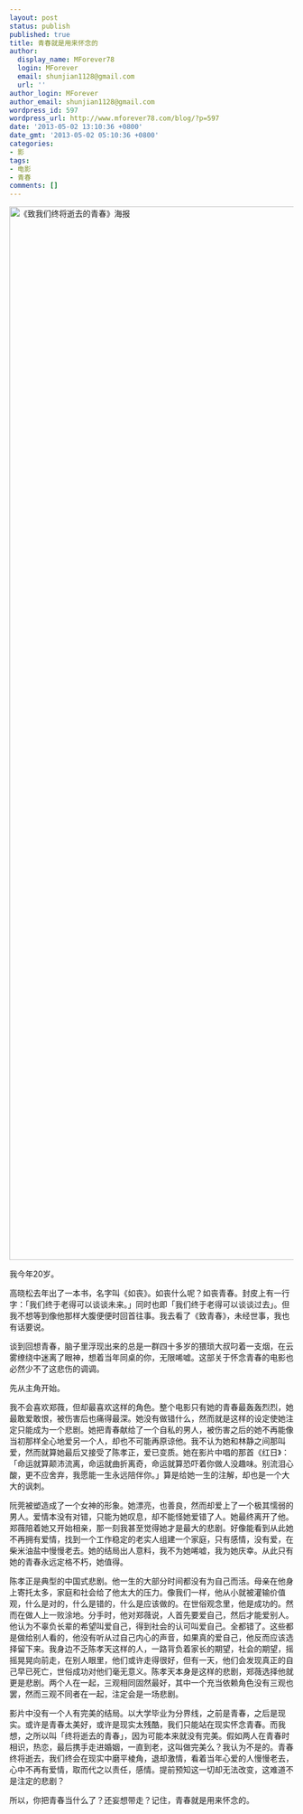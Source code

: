 ```yaml
---
layout: post
status: publish
published: true
title: 青春就是用来怀念的
author:
  display_name: MForever78
  login: MForever
  email: shunjian1128@gmail.com
  url: ''
author_login: MForever
author_email: shunjian1128@gmail.com
wordpress_id: 597
wordpress_url: http://www.mforever78.com/blog/?p=597
date: '2013-05-02 13:10:36 +0800'
date_gmt: '2013-05-02 05:10:36 +0800'
categories:
- 影
tags:
- 电影
- 青春
comments: []
---
```

<p><img src="http://i1124.photobucket.com/albums/l569/shunjian1128/Website/p1948245873_zpsa74dc8c9.jpg" width="2986" height="1866" alt="《致我们终将逝去的青春》海报" class="aligncenter" /></p>

<p>我今年20岁。</p>
<p>高晓松去年出了一本书，名字叫《如丧》。如丧什么呢？如丧青春。封皮上有一行字：「我们终于老得可以谈谈未来。」同时也即「我们终于老得可以谈谈过去」。但我不想等到像他那样大腹便便时回首往事。我去看了《致青春》，未经世事，我也有话要说。</p>
<p>谈到回想青春，脑子里浮现出来的总是一群四十多岁的猥琐大叔叼着一支烟，在云雾缭绕中迷离了眼神，想着当年同桌的你，无限唏嘘。这部关于怀念青春的电影也必然少不了这悲伤的调调。</p>
<p>先从主角开始。</p>
<p>我不会喜欢郑薇，但却最喜欢这样的角色。整个电影只有她的青春最轰轰烈烈，她最敢爱敢恨，被伤害后也痛得最深。她没有做错什么，然而就是这样的设定使她注定只能成为一个悲剧。她把青春献给了一个自私的男人，被伤害之后的她不再能像当初那样全心地爱另一个人，却也不可能再原谅他。我不认为她和林静之间那叫爱，然而就算她最后又接受了陈孝正，爱已变质。她在影片中唱的那首《红日》：「命运就算颠沛流离，命运就曲折离奇，命运就算恐吓着你做人没趣味。别流泪心酸，更不应舍弃，我愿能一生永远陪伴你。」算是给她一生的注解，却也是一个大大的讽刺。</p>
<p>阮莞被塑造成了一个女神的形象。她漂亮，也善良，然而却爱上了一个极其懦弱的男人。爱情本没有对错，只能为她叹息，却不能怪她爱错了人。她最终离开了他。郑薇陪着她又开始相亲，那一刻我甚至觉得她才是最大的悲剧。好像能看到从此她不再拥有爱情，找到一个工作稳定的老实人组建一个家庭，只有感情，没有爱，在柴米油盐中慢慢老去。她的结局出人意料，我不为她唏嘘，我为她庆幸。从此只有她的青春永远定格不朽，她值得。</p>
<p>陈孝正是典型的中国式悲剧。他一生的大部分时间都没有为自己而活。母亲在他身上寄托太多，家庭和社会给了他太大的压力。像我们一样，他从小就被灌输价值观，什么是对的，什么是错的，什么是应该做的。在世俗观念里，他是成功的。然而在做人上一败涂地。分手时，他对郑薇说，人首先要爱自己，然后才能爱别人。他认为不辜负长辈的希望叫爱自己，得到社会的认可叫爱自己。全都错了。这些都是做给别人看的，他没有听从过自己内心的声音，如果真的爱自己，他反而应该选择留下来。我身边不乏陈孝天这样的人，一路背负着家长的期望，社会的期望，摇摇晃晃向前走，在别人眼里，他们或许走得很好，但有一天，他们会发现真正的自己早已死亡，世俗成功对他们毫无意义。陈孝天本身是这样的悲剧，郑薇选择他就更是悲剧。两个人在一起，三观相同固然最好，其中一个充当依赖角色没有三观也罢，然而三观不同者在一起，注定会是一场悲剧。</p>
<p>影片中没有一个人有完美的结局。以大学毕业为分界线，之前是青春，之后是现实。或许是青春太美好，或许是现实太残酷，我们只能站在现实怀念青春。而我想，之所以叫「终将逝去的青春」，因为可能本来就没有完美。假如两人在青春时相识，热恋，最后携手走进婚姻，一直到老，这叫做完美么？我认为不是的。青春终将逝去，我们终会在现实中磨平棱角，退却激情，看着当年心爱的人慢慢老去，心中不再有爱情，取而代之以责任，感情。提前预知这一切却无法改变，这难道不是注定的悲剧？</p>
<p>所以，你把青春当什么了？还妄想带走？记住，青春就是用来怀念的。</p>

